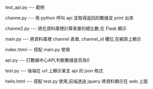   test_api.py --- 範例  

  channe.py --- 用 python 呼叫 api 並取得返回的數據並 print 出來  

  channe2.py --- 將在資料庫裡計算表單的總比數,在 Flask 顯示  

  main.py --- 將資料庫裡 channel 表單, channel_id 欄位,在網頁上顯示  

  index.html--- 搭配 main.py 使用  

  api.py --- 打數據中心API,判斷數據是否為0    

  test.py --- 後端在 url 上顯示某支 api 的 json 格式   

  hello.html --- 搭配 test.py 使用,前端透過 jquery 將資料顯示在 web 上面  
  
